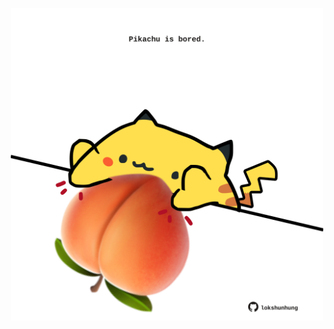 <!-- built at 15/12/2022, 01:27:54 UTC -->
<p align="center">
  <img width="500" height="500" src="./ReadmeImage.svg">
</p>
